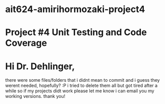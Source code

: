 # ait624-amirihormozaki-project4
# Project #4 Unit Testing and Code Coverage
# Hi Dr. Dehlinger,
there were some files/folders that i didnt mean to commit and i guess they werent needed, hopefully? :P
i tried to delete them all but got tired after a while so if my projects didt work please let me know i can email you my working versions. thank you!
